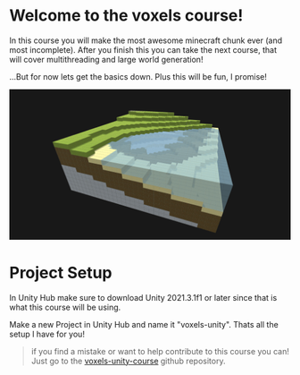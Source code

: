 # Welcome to the voxels course!
In this course you will make the most awesome minecraft chunk ever (and most incomplete). After you finish this you can take the next course, that will cover multithreading and large world generation!

...But for now lets get the basics down. Plus this will be fun, I promise!

![](/Assets/terrain_generator_beach.png)

# Project Setup
In Unity Hub make sure to download Unity 2021.3.1f1 or later since that is what this course will be using.

Make a new Project in Unity Hub and name it "voxels-unity". Thats all the setup I have for you!

> if you find a mistake or want to help contribute to this course you can! Just go to the [voxels-unity-course](https://github.com/PaperPrototype/voxels-unity-course) github repository.